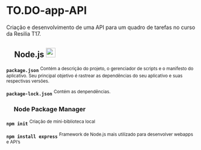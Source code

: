# TO.DO-app-API
Criação e desenvolvimento de uma API para um quadro de tarefas no curso da Resilia T17.



  
  ##  <img src="https://miro.medium.com/max/400/1*tfZa4vsI6UusJYt_fzvGnQ.png" width="16px;"> Node.js <img src="https://cdn.iconscout.com/icon/free/png-256/node-js-1174925.png"  width="25px;"> 

 **`package.json`** <sup> Contém a descrição do projeto, o gerenciador de scripts e o manifesto do aplicativo. 
                           Seu principal objetivo é rastrear as dependências do seu aplicativo e suas respectivas versões.</sup>
                           
**`package-lock.json`** <sup> Contém as denpendências.</sup>

###  <img src="https://miro.medium.com/max/400/1*tfZa4vsI6UusJYt_fzvGnQ.png" width="16px;"> Node Package Manager

 **`npm init`**   <sup>Criação de mini-biblioteca local </sup> <br>
 
  **`npm install express`**   <sup>Framework de Node.js mais utilizado para desenvolver webapps e API’s </sup> <br>
  
